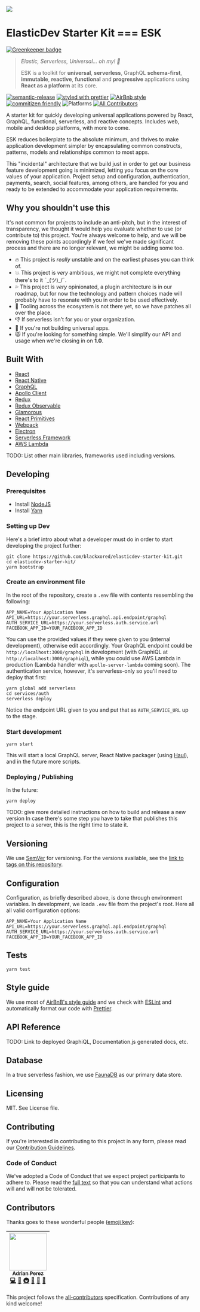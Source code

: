 ![](docs/logo.png)
# ElasticDev Starter Kit === ESK

[![Greenkeeper badge](https://badges.greenkeeper.io/blackxored/elasticdev-starter-kit.svg)](https://greenkeeper.io/)

> *Elastic, Serverless, Universal... oh my! 💫*
>
> ESK is a toolkit for **universal**, **serverless**, GraphQL **schema-first**, **immutable**, 
**reactive**, **functional** and **progressive** applications using
> **React as a platform** at its core.

[![semantic-release](https://img.shields.io/badge/%20%20%F0%9F%93%A6%F0%9F%9A%80-semantic--release-e10079.svg?style=flat-square)](https://github.com/semantic-release/semantic-release) 
[![styled with prettier](https://img.shields.io/badge/styled_with-prettier-ff69b4.svg?style=flat-square)](https://github.com/prettier/prettier) 
[![AirBnb style](https://img.shields.io/badge/code%20style-airbnb-green.svg?style=flat-square)](https://github.com/airbnb/javascript) 
[![commitizen friendly](https://img.shields.io/badge/commitizen-friendly-brightgreen.svg?style=flat-square)](http://commitizen.github.io/cz-cli/)
![Platforms](https://img.shields.io/badge/platform-web%20%7C%20ssr%20%7C%20ios%20%7C%20android-lightgrey.svg?style=flat-square)
[![All Contributors](https://img.shields.io/badge/all_contributors-1-orange.svg?style=flat-square)](#contributors)

A starter kit for quickly developing universal applications powered by React, GraphQL, functional, 
serverless, and reactive concepts. Includes web, mobile and desktop platforms, with more to come.

ESK reduces boilerplate to the absolute minimum, and thrives to make application development 
simpler by encapsulating common constructs, patterns, models and relationships common to most apps.

This "incidental" architecture that we build just in order to get our business feature
development going is minimized, letting you focus on the core values of your application.
Project setup and configuration, authentication, payments, search, social features, among others,
are handled for you and ready to be extended to accommodate your application requirements.

## Why you shouldn't use this

It's not common for projects to include an anti-pitch, but in the interest of transparency,
we thought it would help you evaluate whether to use (or contribute to) this project. You're always welcome to help, and we will be removing these points accordingly if we
feel we've made significant process and there are no longer relevant, we might be
adding some too.

* 🔥 This project is *really* unstable and on the earliest phases you can think of.
* 💥 This project is *very* ambitious, we might not complete everything there's to it ¯\_(ツ)_/¯.
* 💦 This project is *very* opinionated, a plugin architecture is in our roadmap, but
for now the technology and pattern choices made will probably have to resonate with you
in order to be used effectively.
* 👀 Tooling across the ecosystem is not there yet, so we have patches all over the place.
* 👎 If serverless isn't for you or your organization.
* 🙉 If you're not building universal apps.
* 😾 If you're looking for something simple. We'll simplify our API and usage when we're 
closing in on **1.0**.

## Built With

* [React](https://facebook.github.io/react/)
* [React Native](https://facebook.github.io/react-native)
* [GraphQL](http://graphql.org)
* [Apollo Client](http://dev.apollodata.com/)
* [Redux](http://redux.js.org/)
* [Redux Observable](https://redux-observable.js.org/)
* [Glamorous](https://glamorous.rocks/)
* [React Primitives](https://github.com/lelandrichardson/react-primitives)
* [Webpack](https://webpack.js.org/)
* [Electron](https://electron.atom.io/)
* [Serverless Framework](https://serverless.com/)
* [AWS Lambda](https://aws.amazon.com/lambda/)

TODO: List other main libraries, frameworks used including versions.

## Developing

### Prerequisites

* Install [NodeJS](https://nodejs.org)
* Install [Yarn](https://yarnpkg.com/en/docs/install)

### Setting up Dev

Here's a brief intro about what a developer must do in order to start developing
the project further:

```shell
git clone https://github.com/blackxored/elasticdev-starter-kit.git
cd elasticdev-starter-kit/
yarn bootstrap
```

### Create an environment file

In the root of the repository, create a `.env` file with contents ressembling
the following:

```shell
APP_NAME=Your Application Name
API_URL=https://your.serverless.graphql.api.endpoint/graphql
AUTH_SERVICE_URL=https://your.serverless.auth.service.url
FACEBOOK_APP_ID=YOUR_FACEBOOK_APP_ID
```

You can use the provided values if they were given to you (internal development),
otherwise edit accordingly. Your GraphQL endpoint could be `http://localhost:3000/graphql`
in development (with GraphiQL at `http://localhost:3000/graphiql`), while you could use 
AWS Lambda in production (Lambda handler with `apollo-server-lambda` coming soon). The authentication service, however,
it's serverless-only so you'll need to deploy that first:

```shell
yarn global add serverless
cd services/auth
serverless deploy
```

Notice the endpoint URL given to you and put that as `AUTH_SERVICE_URL` up to
the stage.

### Start development
```shell
yarn start
```

This will start a local GraphQL server, React Native packager 
(using [Haul](https://github.com/callstack-io/haul)), and in the future more scripts.

### Deploying / Publishing

In the future:
```shell
yarn deploy
```

TODO: give more detailed instructions on how to build and release a new version
In case there's some step you have to take that publishes this project to a
server, this is the right time to state it.

## Versioning

We use [SemVer](http://semver.org/) for versioning. For the versions available, see the [link to tags on this repository](/tags).

## Configuration

Configuration, as briefly described above, is done through environment variables. 
In development, we loada `.env` file from the project's root. 
Here all all valid configuration options:

```
APP_NAME=Your Application Name
API_URL=https://your.serverless.graphql.api.endpoint/graphql
AUTH_SERVICE_URL=https://your.serverless.auth.service.url
FACEBOOK_APP_ID=YOUR_FACEBOOK_APP_ID
```

## Tests

```shell
yarn test
```

## Style guide

We use most of [AirBnB's style guide](https://github.com/airbnb/javascript) and we check with [ESLint](http://eslint.org)
and automatically format our code with [Prettier](https://github.com/prettier/prettier).

## API Reference

TODO: Link to deployed GraphiQL, Documentation.js generated docs, etc.

## Database

In a true serverless fashion, we use [FaunaDB](https://fauna.com/) as our primary 
data store.

## Licensing

MIT. See License file.

## Contributing

If you're interested in contributing to this project in any form, please read
our [Contribution Guidelines](https://github.com/blackxored/elasticdev-starter-kit/blob/master/CONTRIBUTING.md).

### Code of Conduct

We've adopted a Code of Conduct that we expect project participants to adhere to.
Please read the [full text](https://github.com/blackxored/elasticdev-starter-kit/blob/master/CODE_OF_CONDUCT.md)
so that you can understand what actions will and will not be tolerated.

## Contributors

Thanks goes to these wonderful people ([emoji key](https://github.com/kentcdodds/all-contributors#emoji-key)):

<!-- ALL-CONTRIBUTORS-LIST:START - Do not remove or modify this section -->
| [<img src="https://avatars3.githubusercontent.com/u/133308?v=4" width="100px;"/><br /><sub>Adrian Perez</sub>](http://adrianperez.codes)<br />[💻](https://github.com/blackxored/elasticdev-starter-kit/commits?author=blackxored "Code") [📖](https://github.com/blackxored/elasticdev-starter-kit/commits?author=blackxored "Documentation") [🚇](#infra-blackxored "Infrastructure (Hosting, Build-Tools, etc)") [🎨](#design-blackxored "Design") [👀](#review-blackxored "Reviewed Pull Requests") [🤔](#ideas-blackxored "Ideas, Planning, & Feedback") |
| :---: |
<!-- ALL-CONTRIBUTORS-LIST:END -->

This project follows the [all-contributors](https://github.com/kentcdodds/all-contributors) specification. Contributions of any kind welcome!
